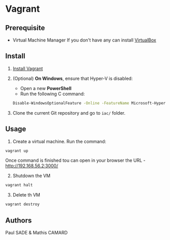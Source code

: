 # Vagrant

## Prerequisite

- Virtual Machine Manager
If you don't have any can install [VirtualBox](https://www.virtualbox.org/wiki/Downloads)

## Install

1. [Install Vagrant](https://www.vagrantup.com/downloads.html)

2. (Optional) **On Windows**, ensure that Hyper-V is disabled:
    - Open a new **PowerShell**
    - Run the following C
    command:
    ```sh
    Disable-WindowsOptionalFeature -Online -FeatureName Microsoft-Hyper-V-All
    ```
3. Clone the current Git repository and go to `iac/` folder.

## Usage
1. Create a virtual machine. Run the command:
```sh
vagrant up
```
Once command is finished tou can open in your browser the URL - http://192.168.56.2:3000/

2. Shutdown the VM
```sh
vagrant halt
```

3. Delete th VM
```sh
vagrant destroy
```

## Authors
Paul SADE & Mathis CAMARD